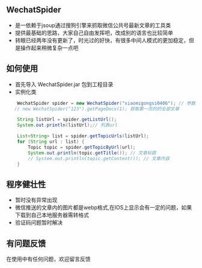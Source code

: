 ## WechatSpider
* 是一依赖于jsoup通过搜狗引擎来抓取微信公共号最新文章的工具类
* 提供最基础的思路，大家自己自由发挥吧，改成别的语言也比较简单
* 转眼已经两年没有更新了，时光过的好快，有很多中间人模式的更加稳定，但是操作起来稍微复杂一点吧

## 如何使用

* 首先导入 WechatSpider.jar 包到工程目录
* 实例化类

```java
    WechatSpider spider = new WechatSpider("xiaomigongsi0406"); // 参数为微信公共号的别名，通过搜过搜索相关的公众号，查看微信号
   // new WechatSpider("123").getPageDocs(1); 获取第一页的的全部文章
```

```java
    String listUrl = spider.getListUrl();
    System.out.println(listUrl);// 列表url

    List<String> list = spider.getTopicUrls(listUrl);
    for (String url : list) {
        Topic topic = spider.getTopicByUrl(url);
        System.out.println(topic.getTitle()); // 文章标题
        // System.out.println(topic.getContent()); // 文章内容
    }
```

## 程序健壮性
* 暂时没有异常出现
* 微信推送的文章内的图片都是webp格式,在IOS上显示会有一定的问题，如果下载到自己本地服务器需转格式
* 验证码问题暂时解决

## 有问题反馈
在使用中有任何问题，欢迎留言反馈
